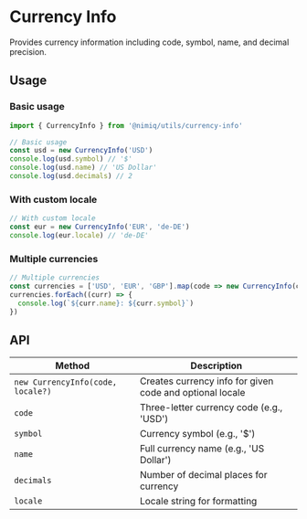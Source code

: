 # Currency Info

Provides currency information including code, symbol, name, and decimal precision.

## Usage

### Basic usage

```typescript
import { CurrencyInfo } from '@nimiq/utils/currency-info'

// Basic usage
const usd = new CurrencyInfo('USD')
console.log(usd.symbol) // '$'
console.log(usd.name) // 'US Dollar'
console.log(usd.decimals) // 2
```

### With custom locale

```typescript
// With custom locale
const eur = new CurrencyInfo('EUR', 'de-DE')
console.log(eur.locale) // 'de-DE'
```

### Multiple currencies

```typescript
// Multiple currencies
const currencies = ['USD', 'EUR', 'GBP'].map(code => new CurrencyInfo(code))
currencies.forEach((curr) => {
  console.log(`${curr.name}: ${curr.symbol}`)
})
```

## API

| Method | Description |
| --- | --- |
| `new CurrencyInfo(code, locale?)` | Creates currency info for given code and optional locale |
| `code` | Three-letter currency code (e.g., 'USD') |
| `symbol` | Currency symbol (e.g., '$') |
| `name` | Full currency name (e.g., 'US Dollar') |
| `decimals` | Number of decimal places for currency |
| `locale` | Locale string for formatting |
